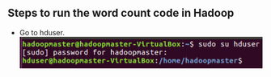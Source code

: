 ## Steps to run the word count code in Hadoop

- Go to hduser. ![hduser](https://github.com/prateekkr94/Project-Work/blob/master/Java%20Word%20Count%20Program%20in%20Hadoop/Screens/1.png)
